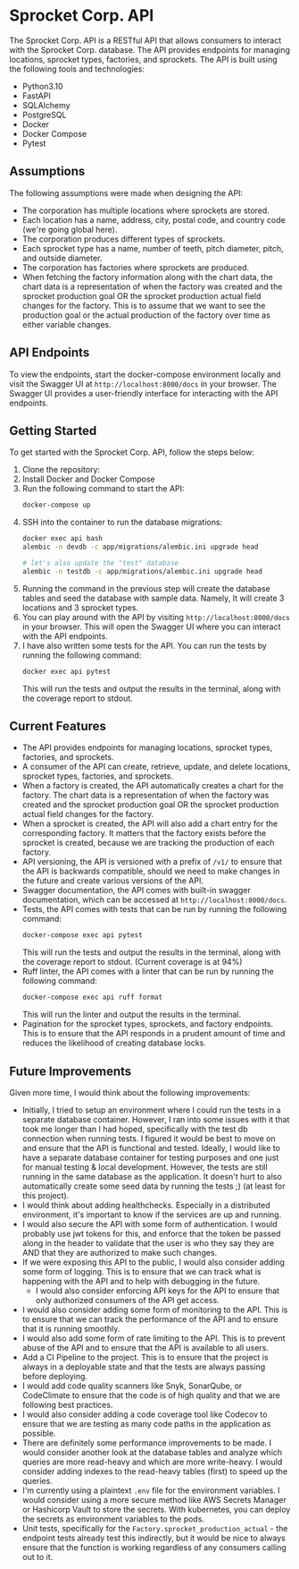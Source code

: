 # Sprocket Corp. API

The Sprocket Corp. API is a RESTful API that allows consumers to interact with the Sprocket Corp. database. The API provides endpoints for managing locations, sprocket types, factories, and sprockets.
The API is built using the following tools and technologies:

- Python3.10
- FastAPI
- SQLAlchemy
- PostgreSQL
- Docker
- Docker Compose
- Pytest

## Assumptions

The following assumptions were made when designing the API:

- The corporation has multiple locations where sprockets are stored.
- Each location has a name, address, city, postal code, and country code (we're going global here).
- The corporation produces different types of sprockets.
- Each sprocket type has a name, number of teeth, pitch diameter, pitch, and outside diameter.
- The corporation has factories where sprockets are produced.
- When fetching the factory information along with the chart data, the chart data is a representation of 
when the factory was created and the sprocket production goal OR the sprocket production actual field changes for the factory.
This is to assume that we want to see the production goal or the actual production of the factory over time as either variable changes.


## API Endpoints
To view the endpoints, start the docker-compose environment locally and visit the Swagger UI at `http://localhost:8000/docs` in your browser. 
The Swagger UI provides a user-friendly interface for interacting with the API endpoints.


## Getting Started
To get started with the Sprocket Corp. API, follow the steps below:

1. Clone the repository:
2. Install Docker and Docker Compose
3. Run the following command to start the API:
   ```bash
   docker-compose up
   ```
4. SSH into the container to run the database migrations:
   ```bash
   docker exec api bash
   alembic -n devdb -c app/migrations/alembic.ini upgrade head
   
   # let's also update the "test" database
   alembic -n testdb -c app/migrations/alembic.ini upgrade head
   ```
5. Running the command in the previous step will create the database tables and seed the database with sample data. Namely,
It will create 3 locations and 3 sprocket types.
6. You can play around with the API by visiting `http://localhost:8000/docs` in your browser. This will
    open the Swagger UI where you can interact with the API endpoints.
7. I have also written some tests for the API. You can run the tests by running the following command:
    ```bash
    docker exec api pytest
    ```
   This will run the tests and output the results in the terminal, along with the coverage report to stdout.

## Current Features
- The API provides endpoints for managing locations, sprocket types, factories, and sprockets.
- A consumer of the API can create, retrieve, update, and delete locations, sprocket types, factories, and sprockets.
- When a factory is created, the API automatically creates a chart for the factory. The chart data is a representation of when the factory was created and the sprocket production goal OR the sprocket production actual field changes for the factory.
- When a sprocket is created, the API will also add a chart entry for the corresponding factory. It matters that the factory exists before the sprocket is created, because we are tracking the production of each factory.
- API versioning, the API is versioned with a prefix of `/v1/` to ensure that the API is backwards compatible, should we need to make changes in the future and create various versions of the API.
- Swagger documentation, the API comes with built-in swagger documentation, which can be accessed at `http://localhost:8000/docs`.
- Tests, the API comes with tests that can be run by running the following command:
    ```bash
    docker-compose exec api pytest
    ```
    This will run the tests and output the results in the terminal, along with the coverage report to stdout. (Current coverage is at 94%)
- Ruff linter, the API comes with a linter that can be run by running the following command:
    ```bash
    docker-compose exec api ruff format
    ```
    This will run the linter and output the results in the terminal.
- Pagination for the sprocket types, sprockets, and factory endpoints. This is to ensure that the API responds in a prudent amount of time and reduces the likelihood of creating database locks.

## Future Improvements
Given more time, I would think about the following improvements:

- Initially, I tried to setup an environment where I could run the tests in a separate database container. However, I ran into some issues with it that took me longer than I had hoped, specifically with the test db connection when running tests. 
 I figured it would be best to move on and ensure that the API is functional and tested. Ideally, 
I would like to have a separate database container for testing purposes and one just for manual testing & local development. However, the tests are still running in the same database as the application. It doesn't hurt to also automatically
create some seed data by running the tests ;) (at least for this project).
- I would think about adding healthchecks. Especially in a distributed environment, it's important to know if the services are up and running.
- I would also secure the API with some form of authentication. I would probably use jwt tokens for this, and enforce that the token be passed along in the header to validate that 
the user is who they say they are AND that they are authorized to make such changes.
- If we were exposing this API to the public, I would also consider adding some form of logging. This is to ensure that we can track what is happening with the API and to help with debugging in the future.
    - I would also consider enforcing API keys for the API to ensure that only authorized consumers of the API get access.
- I would also consider adding some form of monitoring to the API. This is to ensure that we can track the performance of the API and to ensure that it is running smoothly.
- I would also add some form of rate limiting to the API. This is to prevent abuse of the API and to ensure that the API is available to all users.
- Add a CI Pipeline to the project. This is to ensure that the project is always in a deployable state and that the tests are always passing before deploying.
- I would add code quality scanners like Snyk, SonarQube, or CodeClimate to ensure that the code is of high quality and that we are following best practices.
- I would also consider adding a code coverage tool like Codecov to ensure that we are testing as many code paths in the application as possible.
- There are definitely some performance improvements to be made. I would consider another look at the database tables and analyze which queries are more read-heavy and which are more write-heavy. I would consider adding indexes to the read-heavy tables (first) to speed up the queries.
- I'm currently using a plaintext `.env` file for the environment variables. I would consider using a more secure method like AWS Secrets Manager or Hashicorp Vault to store the secrets. With kubernetes, you can deploy the secrets as environment variables to the pods.
- Unit tests, specifically for the `Factory.sprocket_production_actual` - the endpoint tests already test this indirectly, but it would be nice to always ensure that the function is working regardless of any consumers calling out to it.